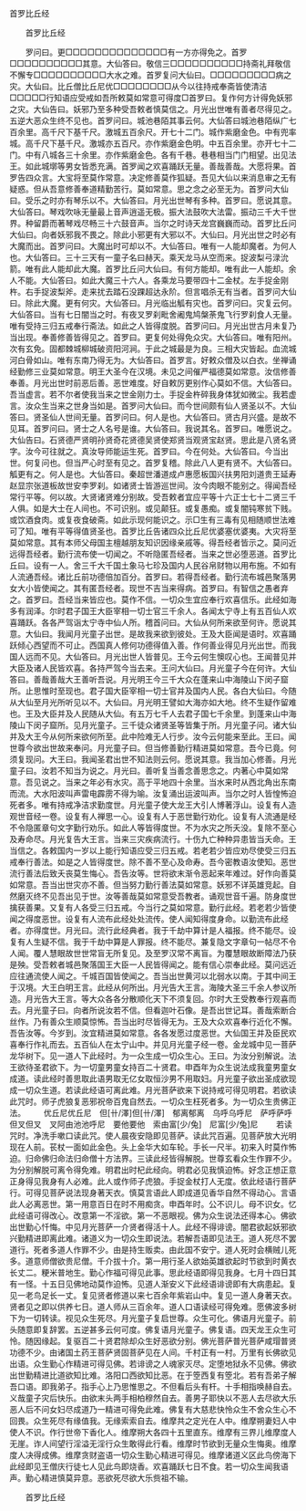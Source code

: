   首罗比丘经
　　




　　首罗比丘经

　　罗问曰。更□□□□□□□□□□□□□□有一方亦得免之。首罗□□□□□□□□□□其意。大仙答曰。敬信三□□□□□□□□□□持斋礼拜敬信不懈专□□□□□□□□□□大水之难。首罗复问大仙曰。□□□□□□□□□病之灾。大仙曰。比丘僧比丘尼优□□□□□□□□从今以往持戒奉斋皆使清洁□□□□□行知语应受戒如吾所敕莫如常意可得度□首罗曰。复作何方计得免妖邪之灾。大仙告曰。妖邪乃至多种受吾敕者慎莫信之。月光出世唯有善者尽得见之。五逆大恶众生终不见也。首罗问曰。城池巷陌其事云何。大仙答曰城池巷陌纵广七百余里。高千尺下基千尺。激城五百余尺。开七十二门。城作紫磨金色。中有兜率城。高千尺下基千尺。激城亦五百尺。亦作紫磨金色明。中五百余里。亦开七十二门。中有八城各三十余里。亦作紫磨金色。各有千巷。巷巷相当门门相望。出见法王。如此城墎等男女皆悉充满。首罗闻之欢喜踊跃无量。善哉善哉。大愿将果。首罗告四众言。大宝将至莫作常意。决定修善莫作狐疑。吾见大仙以来消息审之无有疑惑。但从吾意修善奉道精勤苦行。莫如常意。思之念之必至无为。首罗问大仙曰。受乐之时亦有琴乐以不。大仙答曰。月光出世琴有多种。首罗曰。愿说其意。大仙答曰。琴戏吹咏无量最上音声逍遥无极。振大法鼓吹大法雷。振动三千大千世界。种留爵而著琴戏尽畅三十六鼓音声。当尔之时诗天龙宫巍巍而动。首罗比丘问大仙曰。向者妖邪我不畏之。除此小邪更有大邪以不。大仙曰。月光出世之时必有大魔而出。首罗问曰。大魔出时可却以不。大仙答曰。唯有一人能却魔者。为何人也。大仙答曰。三十三天有一童子名曰赫天。乘天龙马从空而来。捉波梨弓渌沇箭。唯有此人能却此大魔。首罗比丘问大仙曰。有何方能却。唯有此一人能却。余人不能。大仙答曰。如此大魔三十六人。各乘龙马要带四十二金杖。左手捉金刚杵。右手捉波梨斧。走来扰去踏石没踝超达永阶。但言唱杀无有当者。首罗问大仙曰。除此大魔。更有何灾。大仙答曰。月光临出觚有灾也。首罗问曰。灾复云何。大仙答曰。当有七日闇当之时。有夜叉罗刹毗舍阇鬼鸠槃荼鬼飞行罗刹食人无量。唯有受持三归五戒奉行斋法。如此之人皆得度脱。首罗问曰。月光出世古月未复乃当出现。奉善修善皆得见之。首罗曰。更复何处得免众灾。大仙答曰。唯有阳州。次有玄免。固都棘城柳城破资阳河涧。于此之城最是为良。三相大灾皆起。血流城河白骨如山。唯有东南乃得无为。大仙答曰。首罗言。好敕众僧及以白衣。坐禅诵经勤修三业莫如常意。明王大圣今在汉境。未见之间催严福德莫如常意。汝信修善奉善。月光出世时前恶后善。恶世难度。好自敕厉更别作心莫如不信。大仙答曰。吾当虚言。若不尔者使我当来之世金刚力士。手捉金杵碎我身体犹如微尘。我若虚言。汝众生当来之世身当如是。首罗问大仙曰。而今世间颇有仙人贤圣以不。大仙答曰。贤圣仙人世间无量。首罗问曰。何人是也。大仙答曰。贤古月兴盛。是故不见耳。首罗问曰。贤士之人名号是谁。大仙答曰。我说其名。首罗曰。唯愿说之。大仙告曰。石贤德严贤明孙贤奇花贤德吴贤使郑贤当观贤宝赵贤。思此是八贤名贤字。汝今可往就之。真汝导师能运生死。首罗曰。今在何处。大仙答曰。今当出世。何复问也。但当严心时至有见之。首罗复稽。除此八人更有贤不。大仙答曰。觚更有之。何人是也。大仙答曰。秦超世潘道成卢惠愿板国兴扶男阳刘道贵王延寿赵显宗张道板故世安李罗刹。如诸贤士皆游巡世间。汝今肉眼不能别之。得闻吾经常行平等。何以故。大贤诸贤难分别故。受吾敕者宜应平等十六正士七十二贤三千人俱。如是大士在人间也。不可识别。或见颠狂。或复愚痴。或复闇钝寒贫下贱。或饮酒食肉。或复夜食破斋。如此示现何能识之。示□生有三毒有见相随顺世法难可了知。唯有平等得值贤圣也。首罗比丘告诸四众比丘尼优婆塞优婆夷。大灾将至莫如常意。其有本师父母国主檀越朋友知识因缘亲戚等。得吾经者皆示之。莫问近远得吾经者。勤行流布使一切闻之。不听隐匿吾经者。当来之世必堕恶道。首罗比丘曰。设有一人。舍三千大千国土象马七珍及国内人民谷帛财物以用布施。不如有人流通吾经。诸比丘前功德倍加百分。首罗曰。若得吾经者。勤行流布城邑聚落男女大小皆使闻之。其有匿吾经者。现世不吉当来得病。首罗曰。有智信之愚者弃之。首罗曰。吾经当来皆应也。莫作不信。一切众生宜应奉行欢喜信乐。此经如海多有润泽。尔时君子国王大臣宰相一切士官三千余人。各闻太宁寺上有五百仙人欢喜踊跃。各各严驾诣太宁寺中仙人所。稽首问曰。大仙从何所来欲至何许。愿说其意。大仙曰。我闻月光童子出世。是故我来欲到彼处。王及大臣闻是语时。欢喜踊跃倾心西望而不可止。西国真人修何功德得值入善。作何善业得见月光出世。而我国人远而不见。大仙答曰。月光出世人皆普见。王今云何生懊叹心也。王闻普见并大臣及诸人民皆欢喜。各持严驾今当去来。王问大仙曰。月光童子今在何许。大仙答曰。善哉善哉大王善听吾说。月光明王今三千大众在蓬来山中海陵山下闵子窟所。止思惟时至现也。君子国大臣宰相一切士官并及国内人民。各白大仙曰。今随从大仙至月光所听见以不。大仙曰。月光明王譬如大海亦如大地。终不生疑作留难也。王及大臣并及人民随从大仙。有五万七千人去君子国七千余里。到蓬来山中海陵山下闵子窟所。见月光童子。三千徒众诸贤圣等皆集于所。月光童子问。诸大仙并及大王今从何所来欲何所至。此中险难无人行步。汝今云何能来至此。王曰。闻世尊今欲出世故来奉问。月光童子曰。但当修善勤行精进莫如常意。吾今已竟。何须复现问。大王曰。我闻圣君出世不知法则云何。愿说其意。我当加心修善。月光童子曰。汝若不知当为说之。月光曰。善听复当善念善思念之。内著心中莫如常意。吾见说之。当来之年必有水灾。高于平地四十余里。当水来时从西北角出东南而流。大水阳波叫声雷电霹雳不得为喻。汝复涌出运波叫声。当尔之时人皆惶怖迫死者多。唯有持戒净洁求勤度世。月光童子使大龙王大引人博著浮山。设复有人造观世音经一卷。设复有人禅思一心。设复有人于恶世勤行劝化。设复有人流通是经不令隐匿章句文字勤行劝乐。如此人等皆得度世。不为水灾之所夭没。复除不至心及寿命尽。月光复告大王言。当来三灾疾病流行。十伤九亡种种异患皆当夭命。王当信之。各敕国内一岁以上能行知语应受三归五戒。若老若少皆应劝尽使受三归五戒奉行善法。如是之人皆得度世。除不善不至心及命寿。吾今密教语汝使知。恶世流行善法后致夭丧莫生悔心。吾告汝等。世将欲末渐令恶起来年难过。好作向善莫如常意。吾当出世灾亦不善。但当努力勤行善法莫如常意。妖邪不详英雄竞起。自然磨灭终不见吾出见于世。汝等善哉莫如常意受吾教者。诵观世音千遍。防身度世擒获善果。又复有人各受三归五戒。今当行之莫如常意。勤行此经。若老若少皆使闻之得度恶世。设复有人流布此经处处流传。使人闻知得度身命。以勤流布此经者。亦得度世。月光曰。流行此经典者。我于千劫中算计是人福报。终不能尽。设复有人生疑不信。我于千劫中算是人罪报。终不能尽。兼复隐文字章句一帖尽不令人闻。覆人慧眼故世世常盲无所复见。及至罗汉常不离盲。为覆慧眼故断障法乃获是殃。受吾敕者城邑聚落国王大臣一人民皆得闻之。能有信心崇奉此经。莫问远近应往通流使人闻之。千城百国皆使闻之。吾当出世黄河以北弱水以南。于其中间王于汉境。大王白明王言。此经从何所出。月光告大王言。海陵大圣三千余人参议所造。月光告大王言。等大众各各分散顺化天下不须复回。尔时大王受教奉行观喜而去。月光童子曰。向者所说汝若不信。但看迦叶石像。是吾出世记耳。善哉索断合丝作。乃有善众生顺莫惊怖。吾当出时尽皆得无为。王及大众欢喜奉行近化不懈。吾告汝等。今岁到。汝宜精进莫如常意。各各发愿过度恶世。大仙国王并及臣民欢喜奉行作礼而去。五百仙人在太宁山中。并见月光童子经一卷。金龙城中见一菩萨龙华树下。见一道人下此经时。为一众生成一切众生心。王曰。为汝分别解说。法王欲待圣君欲下。为一切童男童女持百二十贤君。申酉年为众生说法成我童男童女成道。读此经时善思取此语男取无亿女取恒沙男不用取妇。月光童子欲出圣成欲现成一切众生道。若读此经语可离此难。月光菩萨欲来下说持戒可得见明君。若欲读此咒时。师子虎狼复恶邪祝帝百鬼自然去。一切众生枉死者多。为一切众生贵佛正法。
　　优丘尼优丘尼　但[卄/澤]但[卄/澤]　郁离郁离　乌呼乌呼尼　萨呼萨呼　但叉但叉　叉阿由池池呼尼　要他要他　索由富[少/兔]　尼富[少/兔]尼
　　若读咒时。净洗手嗽口读此咒。使人晨夜安隐即见菩萨。读此咒百遍。见菩萨放大光明现在人前。苌杖一面如此金色。头上金华大如车轮。手长一尺半。初来入时莫作怖迫。归命佛归命法归命僧十方法界。三读此经皆得解脱。世尊玄看众生作罪不少。为分别解脱可离令得免难。明君出时杞此经向。明君必见我慎迫怖。好念正想正意正身得见我身有人必难。此人或作师子虎狼。手捉金杖打人无度。依此经语行菩萨行。可得见菩萨说法现身著天衣。慎莫言语此人即成道见香华自然不得动心。言语此人必离恶世。第一用意百日在时不用痴贪。申酉年时。公不识儿。母不识女。忆此经语可得改心。改意第一不淫欲。第一不恶眼视。佛为众生说法还得本心。佛欲出世勤心忏悔。中见月光菩萨一介贤者得活十人。此经不得诽谤。闇君欲起妖邪欲兴勤精进即离此难。诸道义为一切众生即说法。若解吾语即见法王。道人死尽不罢道行。死者多道人作罪不少。由是持生贩卖。由此国不安宁。道人死时会横贼儿死多。道意师僧欲贵尼僧。千介拔十介。第一用行圣人欲始英雄欲起时节欲到时黄衣长丈二。粳米普地生。勤心作福可得见此事。思此经语即得见我身。七月十四日其有一怪。十五日见佛地动莫作迫怖。见道人渐安义下此经语诽谤即有大病患起。复见一老鸟足长一丈。复见贤者修道以来七百余年紫岩山中。复见一道人身著天衣。贤者见之即以供养七日。道人师从三百余年。道人口语读经可得免难。愿佛波多树下为一切转读。视见众生死尽。月光童子复启世尊。众生可化。佛语月光童子。前头随意即复辞罢。五逆甚多云何可度。佛复语月光童子。佛复语。四天龙王众生可怜。随因缘起。复驱百二十贤君除却众生好恶欲分别。佛光菩萨普光菩萨咸瑁普贤功德不少。由诸国土药王菩萨贤固菩萨见在人间。千村正有一村。万里有长佛欲见出语。众生勤心作精进可得见佛。若诽谤之人魂家灭尽。定堕地狱永不见佛。佛欲出世勤精进比道欲知比难。洛阳口西欲知比恶。在于箜西复有箜北。若有吾弟子解吾口语。即我弟子。指手心上乃思惟思之。不但看后头有杆。十手相指唤赫自去。义哉童子灾后快乐。由欲末头两手相柏穆然自去。善男子耶快以不恶人去尽欲大乐恶人后不问女妇尽成道乃一精进可得免此难。佛复有大慈悲快怜众生不舍众生心不回畏。众生死尽有缘值我。无缘索索自去。维摩共之定光在人中。维摩朔妻妇人中使人不识。作行世帝下香化人。维摩朔大各四十五里直东。维摩有三界儿维摩度人无崖。诈人间望行淫溢无淫行众生敢得此行看。维摩时节欲到无量众生悔奥。维摩度人决得成佛。维摩贪财盗语一切众生勤心精进可得见。维摩诸道义区此鸟傍海下此经即见王僧庆行徒七人见此鸟即烧香。欢喜踊跃七日不食。若一切众生闻我语声。勤心精进慎莫异意。恶欲死尽欲大乐赀祖不输。

　　首罗比丘经


